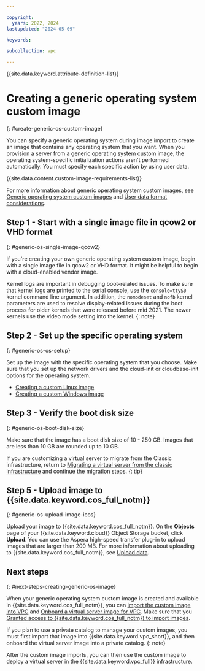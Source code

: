 ```yaml
---

copyright:
  years: 2022, 2024
lastupdated: "2024-05-09"

keywords:

subcollection: vpc

---
```


{{site.data.keyword.attribute-definition-list}}

# Creating a generic operating system custom image
{: #create-generic-os-custom-image}

You can specify a generic operating system during image import to create an image that contains any operating system that you want. When you provision a server from a generic operating system custom image, the operating system-specific initialization actions aren't performed automatically. You must specify each specific action by using user data.

<!-- Reused information list of custom image requirements shared with vsi_is_about_custom_images.md- see conref.md file-->
{{site.data.content.custom-image-requirements-list}}

For more information about generic operating system custom images, see [Generic operating system custom images](/docs/vpc?topic=vpc-planning-custom-images#generic-os-custom-images) and [User data format considerations](/docs/vpc?topic=vpc-planning-custom-images#generic-os-custom-images).

## Step 1 - Start with a single image file in qcow2 or VHD format
{: #generic-os-single-image-qcow2}

If you're creating your own generic operating system custom image, begin with a single image file in qcow2 or VHD format. It might be helpful to begin with a cloud-enabled vendor image.

Kernel logs are important in debugging boot-related issues. To make sure that kernel logs are printed to the serial console, use the `console=ttyS0` kernel command line argument. In addition, the `nomodeset` and `nofb` kernel parameters are used to resolve display-related issues during the boot process for older kernels that were released before mid 2021. The newer kernels use the video mode setting into the kernel.
{: note}

## Step 2 - Set up the specific operating system
{: #generic-os-os-setup}

Set up the image with the specific operating system that you choose. Make sure that you set up the network drivers and the cloud-init or cloudbase-init options for the operating system.

- [Creating a custom Linux image](/docs/vpc?topic=vpc-create-linux-custom-image&interface=ui)
- [Creating a custom Windows image](/docs/vpc?topic=vpc-create-windows-custom-image)

## Step 3 - Verify the boot disk size
{: #generic-os-boot-disk-size}

Make sure that the image has a boot disk size of 10 - 250 GB. Images that are less than 10 GB are rounded up to 10 GB.

If you are customizing a virtual server to migrate from the Classic infrastructure, return to [Migrating a virtual server from the classic infrastructure](/docs/vpc?topic=vpc-migrate-vsi-to-vpc#migrate-customize-image-vpc) and continue the migration steps.
{: tip}

## Step 5 - Upload image to {{site.data.keyword.cos_full_notm}}
{: #generic-os-upload-image-icos}

Upload your image to {{site.data.keyword.cos_full_notm}}. On the **Objects** page of your {{site.data.keyword.cloud}} Object Storage bucket, click **Upload**. You can use the Aspera high-speed transfer plug-in to upload images that are larger than 200 MB. For more information about uploading to {{site.data.keyword.cos_full_notm}}, see [Upload data](/docs/cloud-object-storage?topic=cloud-object-storage-upload).

## Next steps
{: #next-steps-creating-generic-os-image}

When your generic operating system custom image is created and available in {{site.data.keyword.cos_full_notm}}, you can [import the custom image into VPC](/docs/vpc?topic=vpc-importing-custom-images-vpc) and [Onboard a virtual server image for VPC](/docs/account?topic=account-catalog-vsivpc-tutorial&interface=ui). Make sure that you [Granted access to {{site.data.keyword.cos_full_notm}} to import images](/docs/vpc?topic=vpc-object-storage-prereq).

If you plan to use a private catalog to manage your custom images, you must first import that image into {{site.data.keyword.vpc_short}}, and then onboard the virtual server image into a private catalog.
{: note}

After the custom image imports, you can then use the custom image to deploy a virtual server in the {{site.data.keyword.vpc_full}} infrastructure.
